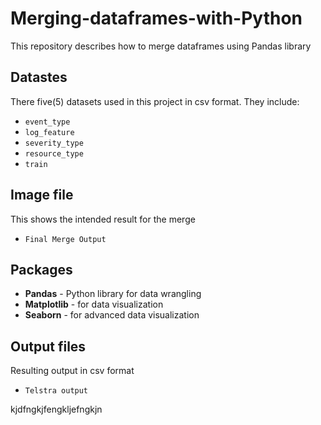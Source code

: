 
# Merging-dataframes-with-Python
This repository describes how to merge dataframes using Pandas library

## Datastes
There five(5) datasets used in this project in csv format. They include:
* `event_type`
* `log_feature`
* `severity_type`
* `resource_type`
* `train`

## Image file
This shows the intended result for the merge
* `Final Merge Output`

## Packages
* **Pandas** - Python library for data wrangling
* **Matplotlib** - for data visualization
* **Seaborn** - for advanced data visualization

## Output files
Resulting output in csv format
* `Telstra output`



kjdfngkjfengkljefngkjn